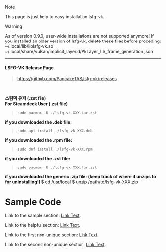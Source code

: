 >[!NOTE]
> This page is just help to easy installation lsfg-vk.

>[!WARNING]
> As of version 0.9.0, user-wide installations are not supported anymore! If you installed an older version of lsfg-vk, delete these files before proceding:   
~/.local/lib/liblsfg-vk.so
~/.local/share/vulkan/implicit_layer.d/VkLayer_LS_frame_generation.json
---
#### LSFG-VK Release Page
> <https://github.com/PancakeTAS/lsfg-vk/releases>
<br />

**스팀덱 유저 (.zst file)**   
**For Steamdeck User (.zst file)**   
> ```
> sudo pacman -U ./lsfg-vk-XXX.tar.zst
> ```






**if you downloaded the .deb file:**
>```
>sudo apt install ./lsfg-vk-XXX.deb
>```

**if you downloaded the .rpm file:**
>```
>sudo dnf install ./lsfg-vk-XXX.rpm
>```

**if you downloaded the .zst file:**
>```
>sudo pacman -U ./lsfg-vk-XXX.tar.zst
>```

**if you downloaded the generic .zip file:**
**(keep track of where it unzips to for uninstalling!)**
$ cd /usr/local
$ unzip /path/to/lsfg-vk-XXX.zip



# Sample Code

Link to the sample section: [Link Text](#sample-section).

Link to the helpful section: [Link Text](#thisll-be-a-helpful-section-about-the-greek-letter-Θ).

Link to the first non-unique section: [Link Text](#this-heading-is-not-unique-in-the-file).

Link to the second non-unique section: [Link Text](#this-heading-is-not-unique-in-the-file-1).
